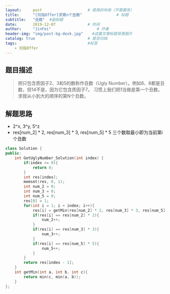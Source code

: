 ```yaml
---
layout:     post                    # 使用的布局（不需要改） 
title:      "[剑指Offer]求第n个丑数"               # 标题  
subtitle:   "丑数"  #副标题 
date:       2019-12-07              # 时间 
author:     "JinFei"                    # 作者 
header-img: "img/post-bg-desk.jpg"    #这篇文章标题背景图片 
catalog: true                       # 是否归档 
tags:                               #标签     
    - 剑指Offer 
---
```


## 题目描述

> 把只包含质因子2、3和5的数称作丑数（Ugly Number）。例如6、8都是丑数，但14不是，因为它包含质因子7。 习惯上我们把1当做是第一个丑数。求按从小到大的顺序的第N个丑数。

## 解题思路
- 2^x, 3^y, 5^z
- res[num_2] * 2, res[num_3] * 3, res[num_5] * 5 三个数取最小即为当前第i个丑数


```C++
class Solution {
public:
    int GetUglyNumber_Solution(int index) {
        if(index <= 0){
            return 0;
        }
        int res[index];
        memset(res, 0, 1);
        int num_2 = 0;
        int num_3 = 0;
        int num_5 = 0;
        res[0] = 1;
        for(int i = 1; i < index; i++){
            res[i] = getMin(res[num_2] * 2, res[num_3] * 3, res[num_5] * 5);
            if(res[i] == res[num_2] * 2){
                num_2++;
            }
            if(res[i] == res[num_3] * 3){
                num_3++;
            }
            if(res[i] == res[num_5] * 5){
                num_5++;
            }
        }
        return res[index - 1];
    }
    int getMin(int a, int b, int c){
        return min(c, min(a, b));
    }
};
```

  